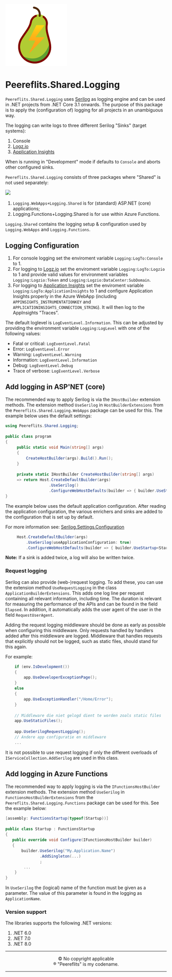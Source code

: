 ![Logo](./img/peereflits-logo.svg) 

# Peereflits.Shared.Logging


`Peereflits.Shared.Logging` uses [Serilog](https://serilog.net/) as logging engine and can be used in .NET projects from .NET Core 3.1 onwards. The purpose of this package is to apply the (configuration of) logging for all projects in an unambiguous way.

The logging can write logs to three different Serilog "Sinks" (target systems):
1. Console
1. [Logz.io](https://logz.io/)
1. [Application Insights](https://learn.microsoft.com/en-us/azure/azure-monitor/app/app-insights-overview?tabs=net)

When is running in "Development" mode if defaults to `Console` and aborts other configured sinks.

`Peereflits.Shared.Logging` consists of three packages where "Shared" is not used separately:

<!-- Click op de mermaid diagram om deze te openen in https://mermaid.live/ -->
[![](https://mermaid.ink/img/pako:eNo9js0KwjAQBl8l7Ln1AXIQqsWTnip4MD2szTYJND-kyUFK391osXtahoFvFhi8JOCgIgbN7q1wrFzzvHqljFOHB72aEOae1fWRnXbcaYwk-80-7_iS3ZCMd38fKrAULRpZJpavLSBpsiSAl1fSiHlKAoRbi4o5-e7tBuApZqogB4mJWoMlzgIfcZoLJWmSj7ct-1e_fgDkvEFa?type=png)](https://mermaid.live/edit#pako:eNo9js0KwjAQBl8l7Ln1AXIQqsWTnip4MD2szTYJND-kyUFK391osXtahoFvFhi8JOCgIgbN7q1wrFzzvHqljFOHB72aEOae1fWRnXbcaYwk-80-7_iS3ZCMd38fKrAULRpZJpavLSBpsiSAl1fSiHlKAoRbi4o5-e7tBuApZqogB4mJWoMlzgIfcZoLJWmSj7ct-1e_fgDkvEFa)

1. `Logging.WebApps+Logging.Shared` is for (standard) ASP&#46;NET (core) applications;
1. Logging.Functions+Logging.Shared is for use within Azure Functions.

`Logging.Shared` contains the logging setup & configuration used by `Logging.WebApps` and `Logging.Functions`.

## Logging Configuration

1. For console logging set the enviroment variable `Logging:LogTo:Console` to 1.
1. For logging to [Logz.io](https://logz.io/) set the enviroment variable `Logging:LogTo:Logzio` to 1 and provide valid values for environment variables `Logging:Logzio:Token` and `Logging:Logzio:DataCenter:SubDomain`.
1. For logging to [Application Insights](https://learn.microsoft.com/en-us/azure/azure-monitor/app/app-insights-overview?tabs=net) set the enviroment variable `Logging:LogTo:ApplicationInsights` to 1 and configure Application Insights properly in the Azure WebApp (including `APPINSIGHTS_INSTRUMENTATIONKEY` and `APPLICATIONINSIGHTS_CONNECTION_STRING`). It will then log to the AppInsights "Traces".

The default loglevel is `LogEventLevel.Information`. This can be adjusted by providing the environment variable `Logging:LogLevel` with one of the following values:
- Fatal or critical: `LogEventLevel.Fatal`
- Error: `LogEventLevel.Error`
- Warning: `LogEventLevel.Warning`
- Information: `LogEventLevel.Information`
- Debug: `LogEventLevel.Debug`
- Trace of verbose: `LogEventLevel.Verbose`

## Add logging in ASP'NET (core)

The recommended way to apply Serilog is via the `IHostBuilder` extension methods. The extension method `UseSerilog` in `HostBuilderExtensions` from the `Peereflits.Shared.Logging.WebApps` package can be used for this. The example below uses the default settings:

``` csharp
using Peereflits.Shared.Logging;

public class program
{
     public static void Main(string[] args)
     {
         CreateHostBuilder(args).Build().Run();
     }

     private static IHostBuilder CreateHostBuilder(string[] args)
     => return Host.CreateDefaultBuilder(args)
                   .UseSerilog()
                   .ConfigureWebHostDefaults(builder => { builder.UseStartup<Startup>(); });
}
```

The example below uses the default application configuration. After reading the application configuration, the various enrichers and sinks are added to the configuration that is set up by default.

For more information see: [Serilog.Settings.Configuration](https://github.com/serilog/serilog-settings-configuration/blob/dev/README.md)

``` csharp
     Host.CreateDefaultBuilder(args)
         .UseSerilog(useApplicationConfiguration: true)
         .ConfigureWebHostDefaults(builder => { builder.UseStartup<Startup>(); });

```

**Note:** If a sink is added twice, a log will also be written twice.

### Request logging

Serilog can also provide (web-)request logging. To add these, you can use the extension method `UseRequestLogging` in the class `ApplicationBuilderExtensions`. This adds one log line per request containing all relevant information, including time. The duration is relevant for measuring the performance of the APIs and can be found in the field `Elapsed`. In addition, it automatically adds the user agent of the user in the field `RequestUserAgent`.

Adding the request logging middleware should be done as early as possible when configuring this middleware. Only requests handled by handlers added after this middleware are logged. Middleware that handles requests that explicitly should not be logged, such as static files, should stand for this again.

For example:

``` csharp
    if (env.IsDevelopment())
    {
        app.UseDeveloperExceptionPage();
    }
    else
    {
        app.UseExceptionHandler("/Home/Error");
    }
    
    // Middleware die niet gelogd dient te worden zoals static files
    app.UseStaticFiles();
    
    app.UseSerilogRequestLogging();
    // Andere app configuratie en middleware
    ...
```

It is not possible to use request logging if only the different overloads of `IServiceCollection.AddSerilog` are used in this class.

## Add logging in Azure Functions

The recommended way to apply logging is via the `IFunctionsHostBuilder` extension methods. The extension method `UseSerilog` in `FunctionsHostBuilderExtensions` from the `Peereflits.Shared.Logging.Functions` package can be used for this. See the example below:

``` csharp
[assembly: FunctionsStartup(typeof(Startup))]

public class Startup : FunctionsStartup
{
   public override void Configure(IFunctionsHostBuilder builder)
   {
       builder.UseSerilog("My.Application.Name")
               .AddSingleton(...)
               ;
        ...
    }
}
```

In `UseSerilog` the (logical) name of the function must be given as a parameter. The value of this parameter is found in the logging as `ApplicationName`.

### Version support

The libraries supports the following .NET versions:
1. .NET 6.0
1. .NET 7.0
1. .NET 8.0

---

<p align="center">
&copy; No copyright applicable<br />
&#174; "Peereflits" is my codename.
</p>

---

